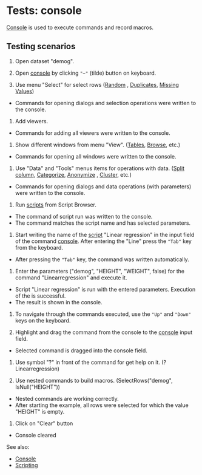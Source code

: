 <!-- TITLE: Tests: Console -->
<!-- SUBTITLE: -->

# Tests: console

[Console](../datagrok/navigation/panels/panels.md#console) is used to execute commands and record macros.

## Testing scenarios

1. Open dataset "demog".

1. Open [console](../datagrok/navigation/panels/panels.md#console) by clicking ```"~"``` (tilde) button on keyboard.

1. Use menu "Select" for select rows ([Random](../explore/select-random-rows.md)
   , [Duplicates](../explore/select-duplicates.md),
   [Missing Values](../transform/missing-values-imputation.md))

* Commands for opening dialogs and selection operations were written to the console.

1. Add viewers.

* Commands for adding all viewers were written to the console.

1. Show different windows from menu "View". ([Tables](table.md), [Browse](../../datagrok/navigation/views/browse.md), etc.)

* Commands for opening all windows were written to the console.

1. Use "Data" and "Tools" menus items for operations with data. ([Split column](../transform/text-to-columns.md),
   [Categorize](../transform/categorize-data.md), [Anonymize](../transform/anonymize-data.md)
   , [Cluster](../explore/cluster-data.md), etc.)

* Commands for opening dialogs and data operations (with parameters) were written to the console.

1. Run [scripts](../compute/scripting/scripting.mdx) from Script Browser.

* The command of script run was written to the console.
* The command matches the script name and has selected parameters.

1. Start writing the name of the [script](../compute/scripting/scripting.mdx) "Linear regression" in the input field of the
   command [console](../datagrok/navigation/panels/panels.md#console). After entering the "Line"
   press the ```"Tab"``` key from the keyboard.

* After pressing the ```"Tab"``` key, the command was written automatically.

1. Enter the parameters ("demog", "HEIGHT", "WEIGHT", false) for the command "Linearregression" and execute it.

* Script "Linear regression" is run with the entered parameters. Execution of the is successful.
* The result is shown in the console.

1. To navigate through the commands executed, use the ```"Up"``` and ```"Down"``` keys on the keyboard.

1. Highlight and drag the command from the console to the [console](../datagrok/navigation/panels/panels.md#console) input field.

* Selected command is dragged into the console field.

1. Use symbol "?" in front of the command for get help on it. (?Linearregression)

1. Use nested commands to build macros. (SelectRows("demog", IsNull("HEIGHT"))

* Nested commands are working correctly.
* After starting the example, all rows were selected for which the value "HEIGHT" is empty.

1. Click on "Clear" button

* Console cleared

See also:

* [Console](../datagrok/navigation/panels/panels.md#console)
* [Scripting](../compute/scripting/scripting.mdx)
